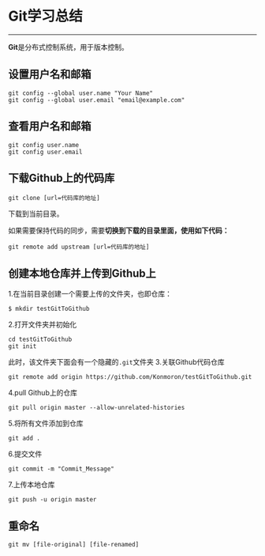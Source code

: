 # Git学习总结
----

**Git**是分布式控制系统，用于版本控制。

## 设置用户名和邮箱  

```
git config --global user.name "Your Name"
git config --global user.email "email@example.com"
```

## 查看用户名和邮箱

```
git config user.name
git config user.email
```

## 下载Github上的代码库

```
git clone [url=代码库的地址]
```
下载到当前目录。

如果需要保持代码的同步，需要**切换到下载的目录里面，使用如下代码：**
```
git remote add upstream [url=代码库的地址]
```

## 创建本地仓库并上传到Github上

1.在当前目录创建一个需要上传的文件夹，也即仓库：
```
$ mkdir testGitToGithub
```
2.打开文件夹并初始化
```
cd testGitToGithub
git init
```
此时，该文件夹下面会有一个隐藏的`.git`文件夹
3.关联Github代码仓库
```
git remote add origin https://github.com/Konmoron/testGitToGithub.git
```
4.pull Github上的仓库
```
git pull origin master --allow-unrelated-histories
```
5.将所有文件添加到仓库
```
git add .
```
6.提交文件
```
git commit -m "Commit_Message"
```
7.上传本地仓库
```
git push -u origin master
```

## 重命名
```
git mv [file-original] [file-renamed]
```

